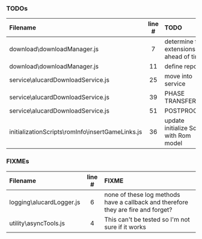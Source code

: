 ### TODOs
| Filename | line # | TODO
|:------|:------:|:------
| download\downloadManager.js | 7 | determine file extensions ahead of time?
| download\downloadManager.js | 11 | define reporter
| service\alucardDownloadService.js | 25 | move into service
| service\alucardDownloadService.js | 39 | PHASE TRANSFER
| service\alucardDownloadService.js | 51 | POSTPROCESS
| initializationScripts\romInfo\insertGameLinks.js | 36 | update initialize Script with Rom model

### FIXMEs
| Filename | line # | FIXME
|:------|:------:|:------
| logging\alucardLogger.js | 6 | none of these log methods have a callback and therefore they are fire and forget?
| utility\asyncTools.js | 4 | This can't be tested so I'm not sure if it works